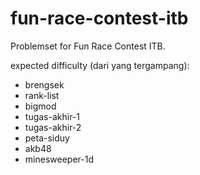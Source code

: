 # fun-race-contest-itb
Problemset for Fun Race Contest ITB.

expected difficulty (dari yang tergampang):
- brengsek
- rank-list
- bigmod
- tugas-akhir-1
- tugas-akhir-2
- peta-siduy
- akb48
- minesweeper-1d